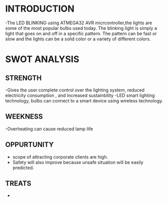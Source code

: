 # INTRODUCTION

-The LED BLINKING using ATMEGA32 AVR micrcontroller,the lights are some of the most popular bulbs used today. The blinking light is simply a light that goes on and off in a specific pattern. The pattern can be fast or slow and the lights can be a solid color or a variety of different colors.

# SWOT ANALYSIS

## STRENGTH
 -Gives the user complete control over the lighting system, reduced electricity consumption , and increased sustainbility
 -LED smart lighting technology, bulbs can connect to a smart device using wireless technology.
 
 ## WEEKNESS
 -Overheating can cause reduced lamp life
 
 ## OPPURTUNITY
 - scope of attracting corporate clients are high.
 - Safety will also improve because unsafe situation will be easily predicted.
 
 ## TREATS
 -

 
